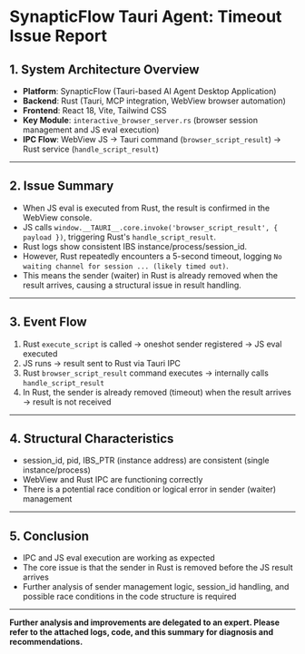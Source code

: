 # SynapticFlow Tauri Agent: Timeout Issue Report

## 1. System Architecture Overview

- **Platform**: SynapticFlow (Tauri-based AI Agent Desktop Application)
- **Backend**: Rust (Tauri, MCP integration, WebView browser automation)
- **Frontend**: React 18, Vite, Tailwind CSS
- **Key Module**: `interactive_browser_server.rs` (browser session management and JS eval execution)
- **IPC Flow**: WebView JS → Tauri command (`browser_script_result`) → Rust service (`handle_script_result`)

---

## 2. Issue Summary

- When JS eval is executed from Rust, the result is confirmed in the WebView console.
- JS calls `window.__TAURI__.core.invoke('browser_script_result', { payload })`, triggering Rust's `handle_script_result`.
- Rust logs show consistent IBS instance/process/session_id.
- However, Rust repeatedly encounters a 5-second timeout, logging `No waiting channel for session ... (likely timed out)`.
- This means the sender (waiter) in Rust is already removed when the result arrives, causing a structural issue in result handling.

---

## 3. Event Flow

1. Rust `execute_script` is called → oneshot sender registered → JS eval executed
2. JS runs → result sent to Rust via Tauri IPC
3. Rust `browser_script_result` command executes → internally calls `handle_script_result`
4. In Rust, the sender is already removed (timeout) when the result arrives → result is not received

---

## 4. Structural Characteristics

- session_id, pid, IBS_PTR (instance address) are consistent (single instance/process)
- WebView and Rust IPC are functioning correctly
- There is a potential race condition or logical error in sender (waiter) management

---

## 5. Conclusion

- IPC and JS eval execution are working as expected
- The core issue is that the sender in Rust is removed before the JS result arrives
- Further analysis of sender management logic, session_id handling, and possible race conditions in the code structure is required

---

**Further analysis and improvements are delegated to an expert. Please refer to the attached logs, code, and this summary for diagnosis and recommendations.**

